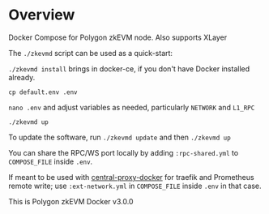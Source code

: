 # Overview

Docker Compose for Polygon zkEVM node. Also supports XLayer

The `./zkevmd` script can be used as a quick-start:

`./zkevmd install` brings in docker-ce, if you don't have Docker installed already.

`cp default.env .env`

`nano .env` and adjust variables as needed, particularly `NETWORK` and `L1_RPC`

`./zkevmd up`

To update the software, run `./zkevmd update` and then `./zkevmd up`

You can share the RPC/WS port locally by adding `:rpc-shared.yml` to `COMPOSE_FILE` inside `.env`.

If meant to be used with [central-proxy-docker](https://github.com/CryptoManufaktur-io/central-proxy-docker) for traefik
and Prometheus remote write; use `:ext-network.yml` in `COMPOSE_FILE` inside `.env` in that case.

This is Polygon zkEVM Docker v3.0.0
